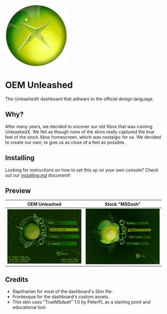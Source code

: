 <img src="https://raw.githubusercontent.com/Frontesque/OEM-Unleashed/main/dashboard/Orb.png" alt="Xbox Logo" width="200"/>

# OEM Unleashed
The UnleashedX dashboard that adhears to the official design language. 

## Why?
After many years, we decided to uncover our old Xbox that was running UnleashedX. We felt as though none of the skins really captured the true feel of the stock Xbox homescreen, which was nostalgic for us. We decided to create our own, to give us as close of a feel as possible.

## Installing
Looking for instructions on how to set this up on your own console? Check out our [installing.md](https://github.com/Frontesque/OEM-Unleashed/blob/main/install.md) document!

## Preview
| OEM Unleashed  | Stock "MSDash"  |
| ------------ | ------------ |
| <img src="https://github.com/Frontesque/OEM-Unleashed/blob/main/images/preview.jpg?raw=true" alt="OEM Unleashed Preview" width="400"/>  | <img src="https://github.com/Frontesque/OEM-Unleashed/blob/main/images/stock.jpg?raw=true" alt="OEM Unleashed Preview" width="400"/>  |

## Credits
- Rapitharian for most of the dashboard's Skin file.
- Frontesque for the dashboard's custom assets.
- This skin uses "TrueMSdash" 1.0 by PeterPL as a starting point and educational tool.
